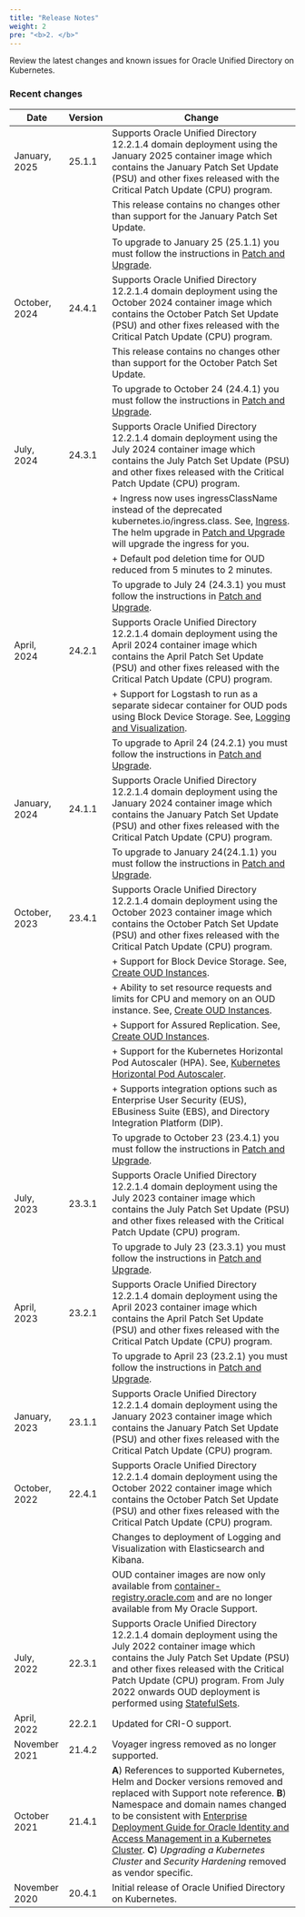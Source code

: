 ```yaml
---
title: "Release Notes"
weight: 2
pre: "<b>2. </b>"
---
```


Review the latest changes and known issues for Oracle Unified Directory on Kubernetes.

### Recent changes

| Date | Version | Change |
| --- | --- | --- |
| January, 2025 | 25.1.1 | Supports Oracle Unified Directory 12.2.1.4 domain deployment using the January 2025 container image which contains the January Patch Set Update (PSU) and other fixes released with the Critical Patch Update (CPU) program.|
| | | This release contains no changes other than support for the January Patch Set Update.
| | | To upgrade to January 25 (25.1.1) you must follow the instructions in [Patch and Upgrade](../patch-and-upgrade).| 
| October, 2024 | 24.4.1 | Supports Oracle Unified Directory 12.2.1.4 domain deployment using the October 2024 container image which contains the October Patch Set Update (PSU) and other fixes released with the Critical Patch Update (CPU) program.|
| | | This release contains no changes other than support for the October Patch Set Update.
| | | To upgrade to October 24 (24.4.1) you must follow the instructions in [Patch and Upgrade](../patch-and-upgrade).| 
| July, 2024 | 24.3.1 | Supports Oracle Unified Directory 12.2.1.4 domain deployment using the July 2024 container image which contains the July Patch Set Update (PSU) and other fixes released with the Critical Patch Update (CPU) program.|
| | | + Ingress now uses ingressClassName instead of the deprecated kubernetes.io/ingress.class. See, [Ingress](https://kubernetes.io/docs/concepts/services-networking/ingress/#deprecated-annotation). The helm upgrade in [Patch and Upgrade](../patch-and-upgrade) will upgrade the ingress for you.|
| | | + Default pod deletion time for OUD reduced from 5 minutes to 2 minutes.|
| | | To upgrade to July 24 (24.3.1) you must follow the instructions in [Patch and Upgrade](../patch-and-upgrade).| 
| April, 2024 | 24.2.1 | Supports Oracle Unified Directory 12.2.1.4 domain deployment using the April 2024 container image which contains the April Patch Set Update (PSU) and other fixes released with the Critical Patch Update (CPU) program.|
| | | + Support for Logstash to run as a separate sidecar container for OUD pods using Block Device Storage. See, [Logging and Visualization](../manage-oud-containers/logging-and-visualization#verify-the-pods).|
| | | To upgrade to April 24 (24.2.1) you must follow the instructions in [Patch and Upgrade](../patch-and-upgrade).| 
| January, 2024 | 24.1.1 | Supports Oracle Unified Directory 12.2.1.4 domain deployment using the January 2024 container image which contains the January Patch Set Update (PSU) and other fixes released with the Critical Patch Update (CPU) program.|
| | | To upgrade to January 24(24.1.1) you must follow the instructions in [Patch and Upgrade](../patch-and-upgrade).| 
| October, 2023 | 23.4.1 | Supports Oracle Unified Directory 12.2.1.4 domain deployment using the October 2023 container image which contains the October Patch Set Update (PSU) and other fixes released with the Critical Patch Update (CPU) program.|
| | | + Support for Block Device Storage. See, [Create OUD Instances](../create-oud-instances#using-a-yaml-file).|
| | | + Ability to set resource requests and limits for CPU and memory on an OUD instance. See, [Create OUD Instances](../create-oud-instances#using-a-yaml-file). |
| | | + Support for Assured Replication. See, [Create OUD Instances](../create-oud-instances#using-a-yaml-file).|
| | | + Support for the Kubernetes Horizontal Pod Autoscaler (HPA). See, [Kubernetes Horizontal Pod Autoscaler](../manage-oud-containers/hpa).|
| | | + Supports integration options such as Enterprise User Security (EUS), EBusiness Suite (EBS), and Directory Integration Platform (DIP).
| | | To upgrade to October 23 (23.4.1) you must follow the instructions in [Patch and Upgrade](../patch-and-upgrade).| 
| July, 2023 | 23.3.1 | Supports Oracle Unified Directory 12.2.1.4 domain deployment using the July 2023 container image which contains the July Patch Set Update (PSU) and other fixes released with the Critical Patch Update (CPU) program.|
| | | To upgrade to July 23 (23.3.1) you must follow the instructions in [Patch and Upgrade](../patch-and-upgrade).| 
| April, 2023 | 23.2.1 | Supports Oracle Unified Directory 12.2.1.4 domain deployment using the April 2023 container image which contains the April Patch Set Update (PSU) and other fixes released with the Critical Patch Update (CPU) program.|
| | | To upgrade to April 23 (23.2.1) you must follow the instructions in [Patch and Upgrade](../patch-and-upgrade).| 
| January, 2023 | 23.1.1 | Supports Oracle Unified Directory 12.2.1.4 domain deployment using the January 2023 container image which contains the January Patch Set Update (PSU) and other fixes released with the Critical Patch Update (CPU) program.|
| October, 2022 | 22.4.1 | Supports Oracle Unified Directory 12.2.1.4 domain deployment using the October 2022 container image which contains the October Patch Set Update (PSU) and other fixes released with the Critical Patch Update (CPU) program.|
| | | Changes to deployment of Logging and Visualization with Elasticsearch and Kibana.
| | | OUD container images are now only available from [container-registry.oracle.com](https://container-registry.oracle.com) and are no longer available from My Oracle Support.| 
| July, 2022 | 22.3.1 | Supports Oracle Unified Directory 12.2.1.4 domain deployment using the July 2022 container image which contains the July Patch Set Update (PSU) and other fixes released with the Critical Patch Update (CPU) program. From July 2022 onwards OUD deployment is performed using [StatefulSets](https://kubernetes.io/docs/concepts/workloads/controllers/statefulset/). |
| April, 2022 | 22.2.1 | Updated for CRI-O support.|
| November 2021 | 21.4.2 | Voyager ingress removed as no longer supported.|
| October 2021 | 21.4.1 | **A**) References to supported Kubernetes, Helm and Docker versions removed and replaced with Support note reference. **B**) Namespace and domain names changed to be consistent with [Enterprise Deployment Guide for Oracle Identity and Access Management in a Kubernetes Cluster](https://docs.oracle.com/en/middleware/fusion-middleware/12.2.1.4/ikedg/). **C**) *Upgrading a Kubernetes Cluster* and *Security Hardening* removed as vendor specific.|
| November 2020 | 20.4.1 | Initial release of Oracle Unified Directory on Kubernetes.|

